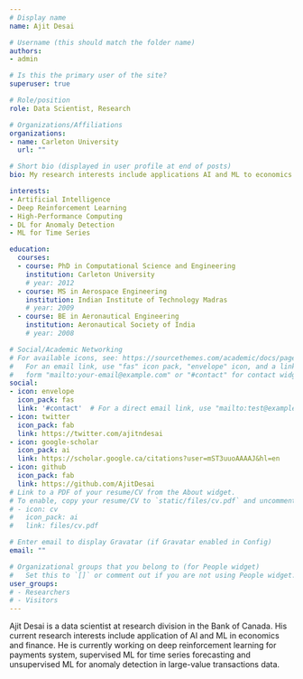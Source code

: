 ```yaml
---
# Display name
name: Ajit Desai

# Username (this should match the folder name)
authors:
- admin

# Is this the primary user of the site?
superuser: true

# Role/position
role: Data Scientist, Research

# Organizations/Affiliations
organizations:
- name: Carleton University
  url: ""

# Short bio (displayed in user profile at end of posts)
bio: My research interests include applications AI and ML to economics and finance.

interests:
- Artificial Intelligence
- Deep Reinforcement Learning
- High-Performance Computing
- DL for Anomaly Detection
- ML for Time Series

education:
  courses:
  - course: PhD in Computational Science and Engineering
    institution: Carleton University
    # year: 2012
  - course: MS in Aerospace Engineering
    institution: Indian Institute of Technology Madras
    # year: 2009
  - course: BE in Aeronautical Engineering
    institution: Aeronautical Society of India
    # year: 2008

# Social/Academic Networking
# For available icons, see: https://sourcethemes.com/academic/docs/page-builder/#icons
#   For an email link, use "fas" icon pack, "envelope" icon, and a link in the
#   form "mailto:your-email@example.com" or "#contact" for contact widget.
social:
- icon: envelope
  icon_pack: fas
  link: '#contact'  # For a direct email link, use "mailto:test@example.org".
- icon: twitter
  icon_pack: fab
  link: https://twitter.com/ajitndesai
- icon: google-scholar
  icon_pack: ai
  link: https://scholar.google.ca/citations?user=mST3uuoAAAAJ&hl=en
- icon: github
  icon_pack: fab
  link: https://github.com/AjitDesai
# Link to a PDF of your resume/CV from the About widget.
# To enable, copy your resume/CV to `static/files/cv.pdf` and uncomment the lines below.
# - icon: cv
#   icon_pack: ai
#   link: files/cv.pdf

# Enter email to display Gravatar (if Gravatar enabled in Config)
email: ""

# Organizational groups that you belong to (for People widget)
#   Set this to `[]` or comment out if you are not using People widget.
user_groups:
# - Researchers
# - Visitors
---
```


Ajit Desai is a data scientist at research division in the Bank of Canada. His current research interests include application of AI and ML in economics and finance. He is currently working on deep reinforcement learning for payments system, supervised ML for time series forecasting and unsupervised ML for anomaly detection in large-value transactions data.
